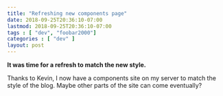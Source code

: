 ```yaml
---
title: "Refreshing new components page"
date: 2018-09-25T20:36:10-07:00
lastmod: 2018-09-25T20:36:10-07:00
tags : [ "dev", "foobar2000"]
categories : [ "dev" ]
layout: post
---
```


**It was time for a refresh to match the new style.**

Thanks to Kevin, I now have a components site on my server to match the style of the blog. Maybe other parts of the site can come eventually?
<!-- more -->


